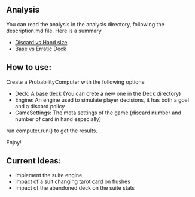 ## Analysis

You can read the analysis in the analysis directory, following the description.md file.
Here is a summary

- [Discard vs Hand size](analysis/chapter_1/description.md)
- [Base vs Erratic Deck](analysis/chapter_2/description.md)

## How to use:

Create a ProbabilityComputer with the following options:
- Deck: A base deck (You can crete a new one in the Deck directory)
- Engine: An engine used to simulate player decisions, it has both a goal and a discard policy
- GameSettings: The meta settings of the game (discard number and number of card in hand especially)

run computer.run() to get the results. 

Enjoy!

## Current Ideas:

- Implement the suite engine
- Impact of a suit changing tarot card on flushes
- Impact of the abandoned deck on the suite stats
